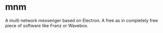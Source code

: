 # mnm

A multi network messenger based on Electron. A free as in completely free piece of software like Franz or Wavebox.
<!--stackedit_data:
eyJoaXN0b3J5IjpbMjA3NDg4ODE2OV19
-->